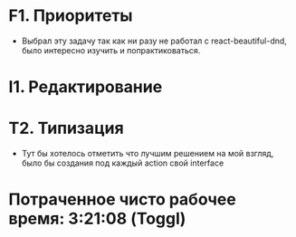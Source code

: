 # F1. Приоритеты

 - Выбрал эту задачу так как ни разу не работал с react-beautiful-dnd, 
   было интересно изучить и попрактиковаться.
   
# I1. Редактирование

# T2. Типизация
  - Тут бы хотелось отметить что лучшим решением на мой взгляд, 
    было бы создания под каждый action свой interface

# Потраченное чисто рабочее время: 3:21:08 (Toggl)
  